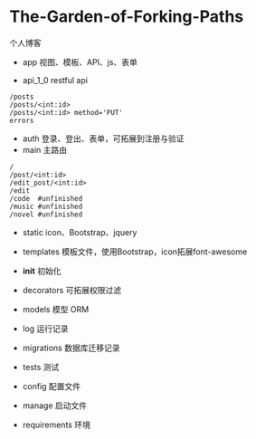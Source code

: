# The-Garden-of-Forking-Paths
个人博客

* app
视图、模板、API、js、表单
 + api_1_0
restful api
````
/posts
/posts/<int:id>
/posts/<int:id> method='PUT'
errors
````
 + auth
登录、登出、表单，可拓展到注册与验证
 + main
主路由
````
/
/post/<int:id>
/edit_post/<int:id>
/edit
/code  #unfinished
/music #unfinished
/novel #unfinished
````
  + static
 icon、Bootstrap、jquery

  + templates
 模板文件，使用Bootstrap，icon拓展font-awesome

  + __init__
 初始化

  + decorators
 可拓展权限过滤

  + models
 模型 ORM

 * log
 运行记录

 * migrations
 数据库迁移记录

 * tests
 测试

 * config
 配置文件

 * manage
 启动文件

 * requirements
 环境
